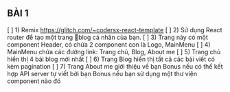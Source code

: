## BÀI 1
[ ] 1) Remix https://glitch.com/~codersx-react-template
[ ] 2) Sử dụng React router để tạo một trang blog cá nhân của bạn.
[ ] 3) Trang này có một component Header, có chứa 2 component con là Logo, MainMenu
[ ] 4) MainMenu chứa các đường link: Trang chủ, Blog, About me
[ ] 5) Trang chủ hiển thị 4 bài blog mới nhất
[ ] 6) Trang Blog hiển thị tất cả các bài viết có kèm pagination
[ ] 7) Trang About me giới thiệu về bạn
Bonus nếu có thể kết hợp API server tự viết bởi bạn
Bonus nếu bạn sử dụng một thư viện component nào đó